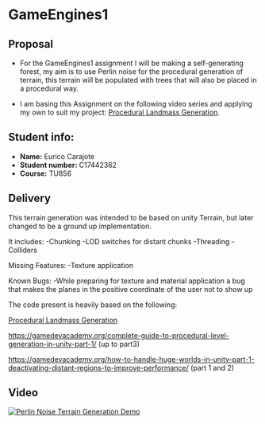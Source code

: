# GameEngines1

## Proposal
- For the GameEngines1 assignment I will be making a self-generating forest, my aim is to use Perlin noise for the procedural generation of terrain, this terrain will be populated with trees that will also be placed in a procedural way.

- I am basing this Assignment on the following video series and applying my own to suit my project:  [Procedural Landmass Generation](https://www.youtube.com/watch?v=wbpMiKiSKm8).


## Student info:
- **Name:** Eurico Carajote
- **Student number:** C17442362
- **Course:** TU856

## Delivery

This terrain generation was intended to be based on unity Terrain, but later changed to be a ground up implementation.

It includes:
-Chunking
-LOD switches for distant chunks
-Threading
-Colliders

Missing Features:
-Texture application

Known Bugs:
-While preparing for texture and material application a bug that makes the planes in the positive coordinate of the user not to show up


The code present is heavily based on the following:

[Procedural Landmass Generation](https://www.youtube.com/watch?v=wbpMiKiSKm8)

https://gamedevacademy.org/complete-guide-to-procedural-level-generation-in-unity-part-1/ (up to part3)

https://gamedevacademy.org/how-to-handle-huge-worlds-in-unity-part-1-deactivating-distant-regions-to-improve-performance/ (part 1 and 2)

## Video

[![Perlin Noise Terrain Generation Demo](http://img.youtube.com/vi/wterF-PuARY/0.jpg)](https://youtu.be/wterF-PuARY)
